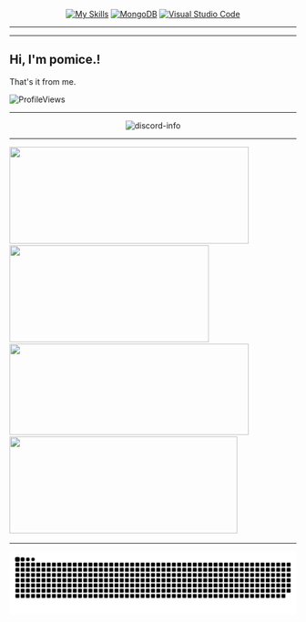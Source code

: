 <div align="center">




[![My Skills](https://skillicons.dev/icons?i=js,html,css,java,python,go,kotlin)](https://skillicons.dev)
[![MongoDB](https://img.shields.io/badge/-MongoDB-informational?style=flat&logo=mongodb&logoColor=white&color=green)](https://www.mongodb.com/docs/)
[![Visual Studio Code](https://custom-icon-badges.demolab.com/badge/Visual%20Studio%20Code-0078d7.svg?logo=vsc&logoColor=white)](https://code.visualstudio.com)



</div>

<hr>

<div align="center">
</div>

<hr>

## Hi, I'm pomice.!

That's it from me.

<p align="left"> 
    <img
        src="https://komarev.com/ghpvc/?username=pomicee&label=Profile%20views&color=0e75b6&style=flat"
        alt="ProfileViews" /> 
    </p>

<hr>

<div align="center">
     <img src="https://lanyard.cnrad.dev/api/1252001166703853588?bg=transparent" alt="discord-info" margin-top="2rem" />
</div>

<hr>

<div>
      <img width="420px" height="170px" src="https://github-readme-stats.vercel.app/api?username=pomicee&show_icons=true&theme=dracula&hide_border=true" />
      <img width="350px" height="170px" src="https://github-readme-stats.vercel.app/api/top-langs/?username=pomicee&langs_count=8&layout=compact&hide_border=true&size_weight=0.5&count_weight=0.5&theme=dracula" />
    <img width="420px" height="160px" src="https://github-readme-streak-stats.herokuapp.com/?user=pomicee&theme=dracula&hide_border=true" />
    <img width="400px" height="170px" src="https://github-readme-activity-graph.vercel.app/graph?username=pomicee&theme=dracula&hide_border=true" >
</div>

<hr>

![Snake animation](https://raw.githubusercontent.com/pomicee/pomicee/output/github-contribution-grid-snake-dark.svg)

